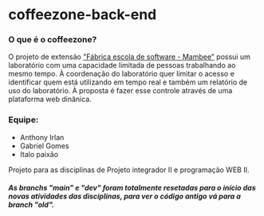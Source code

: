 # coffeezone-back-end
### O que é o coffeezone?
O projeto de extensão ["Fábrica escola de software - Mambee"](https://mambeeifpi.github.io/) possui um
laboratório com uma capacidade limitada de pessoas trabalhando ao mesmo
tempo. À coordenação do laboratório quer limitar o acesso e identificar quem está
utilizando em tempo real e também um relatório de uso do laboratório. À proposta
é fazer esse controle através de uma plataforma web dinânica.
### Equipe: 
* Anthony Irlan 
* Gabriel Gomes 
* Italo paixão

Projeto para as disciplinas de Projeto integrador II e programação WEB II.
#### *As branchs "main" e "dev" foram totalmente resetadas para o início das novas atividades das disciplinas, para ver o código antigo vá para a branch "old".* 
